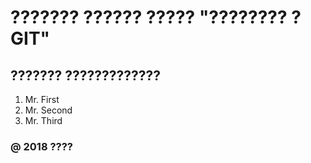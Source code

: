 # ??????? ?????? ????? "???????? ? GIT"

## ??????? ?????????????
1. Mr. First
2. Mr. Second
3. Mr. Third

### @ 2018 ????